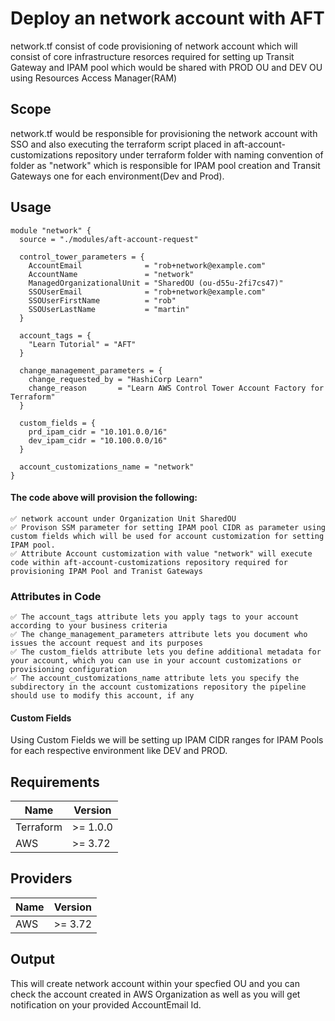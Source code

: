 # Deploy an network account with AFT

network.tf consist of code provisioning of network account which will consist of core infrastructure resorces required for setting up Transit Gateway and IPAM pool which would be shared with PROD OU and DEV OU using Resources Access Manager(RAM)

## Scope
network.tf would be responsible for provisioning the network account with SSO and also executing the terraform script placed in aft-account-customizations repository under terraform folder with naming convention of folder as "network" which is responsible for IPAM pool creation and Transit Gateways one for each environment(Dev and Prod).

## Usage
```
module "network" { 
  source = "./modules/aft-account-request"

  control_tower_parameters = {
    AccountEmail              = "rob+network@example.com" 
    AccountName               = "network" 
    ManagedOrganizationalUnit = "SharedOU (ou-d55u-2fi7cs47)" 
    SSOUserEmail              = "rob+network@example.com" 
    SSOUserFirstName          = "rob" 
    SSOUserLastName           = "martin" 
  }

  account_tags = {
    "Learn Tutorial" = "AFT"      
  }

  change_management_parameters = {     
    change_requested_by = "HashiCorp Learn"
    change_reason       = "Learn AWS Control Tower Account Factory for Terraform"
  }

  custom_fields = { 
    prd_ipam_cidr = "10.101.0.0/16"  
    dev_ipam_cidr = "10.100.0.0/16"  
  }
  
  account_customizations_name = "network" 
}

```
#### The code above will provision the following:
```
✅ network account under Organization Unit SharedOU
✅ Provison SSM parameter for setting IPAM pool CIDR as parameter using custom fields which will be used for account customization for setting IPAM pool.
✅ Attribute Account customization with value "network" will execute code within aft-account-customizations repository required for provisioning IPAM Pool and Tranist Gateways
```
### Attributes in Code
```
✅ The account_tags attribute lets you apply tags to your account according to your business criteria
✅ The change_management_parameters attribute lets you document who issues the account request and its purposes
✅ The custom_fields attribute lets you define additional metadata for your account, which you can use in your account customizations or provisioning configuration
✅ The account_customizations_name attribute lets you specify the subdirectory in the account customizations repository the pipeline should use to modify this account, if any
```
#### Custom Fields

Using Custom Fields we will be setting up IPAM CIDR ranges for IPAM Pools for each respective environment like DEV and PROD.

## Requirements

| Name          | Version       | 
| ------------- | ------------- |
| Terraform     | >= 1.0.0      | 
| AWS           | >= 3.72       | 

## Providers

| Name          | Version       | 
| ------------- | ------------- | 
| AWS           | >= 3.72       |

## Output 

This will create network account within your specfied OU and you can check the account created in AWS Organization as well as you will get notification on your provided AccountEmail Id.










